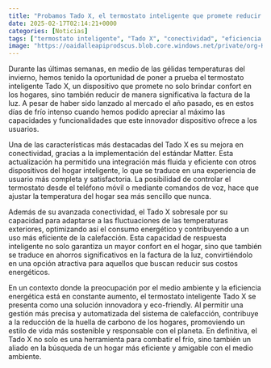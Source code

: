 ```yaml
---
title: "Probamos Tado X, el termostato inteligente que promete reducir la factura de la luz"
date: 2025-02-17T02:14:21+0000
categories: [Noticias]
tags: ["termostato inteligente", "Tado X", "conectividad", "eficiencia energética", "ahorros energéticos", "calefacción", "medio ambiente."]
image: "https://oaidalleapiprodscus.blob.core.windows.net/private/org-HKmKxpuNw3Y88lm4EBrIPq0n/user-ZwiCXOggLL8ZNNKE2g7rXFmV/img-l1EgczOFugk8KNKcT02RpDL2.png?st=2025-02-17T01%3A14%3A20Z&se=2025-02-17T03%3A14%3A20Z&sp=r&sv=2024-08-04&sr=b&rscd=inline&rsct=image/png&skoid=d505667d-d6c1-4a0a-bac7-5c84a87759f8&sktid=a48cca56-e6da-484e-a814-9c849652bcb3&skt=2025-02-16T10%3A08%3A08Z&ske=2025-02-17T10%3A08%3A08Z&sks=b&skv=2024-08-04&sig=t/fGsAsV3GXHEFd1/hlzQGqrLQq7BQm70ixUAy9/oWY%3D"
---
```


Durante las últimas semanas, en medio de las gélidas temperaturas del invierno, hemos tenido la oportunidad de poner a prueba el termostato inteligente Tado X, un dispositivo que promete no solo brindar confort en los hogares, sino también reducir de manera significativa la factura de la luz. A pesar de haber sido lanzado al mercado el año pasado, es en estos días de frío intenso cuando hemos podido apreciar al máximo las capacidades y funcionalidades que este innovador dispositivo ofrece a los usuarios.

Una de las características más destacadas del Tado X es su mejora en conectividad, gracias a la implementación del estándar Matter. Esta actualización ha permitido una integración más fluida y eficiente con otros dispositivos del hogar inteligente, lo que se traduce en una experiencia de usuario más completa y satisfactoria. La posibilidad de controlar el termostato desde el teléfono móvil o mediante comandos de voz, hace que ajustar la temperatura del hogar sea más sencillo que nunca.

Además de su avanzada conectividad, el Tado X sobresale por su capacidad para adaptarse a las fluctuaciones de las temperaturas exteriores, optimizando así el consumo energético y contribuyendo a un uso más eficiente de la calefacción. Esta capacidad de respuesta inteligente no solo garantiza un mayor confort en el hogar, sino que también se traduce en ahorros significativos en la factura de la luz, convirtiéndolo en una opción atractiva para aquellos que buscan reducir sus costos energéticos.

En un contexto donde la preocupación por el medio ambiente y la eficiencia energética está en constante aumento, el termostato inteligente Tado X se presenta como una solución innovadora y eco-friendly. Al permitir una gestión más precisa y automatizada del sistema de calefacción, contribuye a la reducción de la huella de carbono de los hogares, promoviendo un estilo de vida más sostenible y responsable con el planeta. En definitiva, el Tado X no solo es una herramienta para combatir el frío, sino también un aliado en la búsqueda de un hogar más eficiente y amigable con el medio ambiente.
    